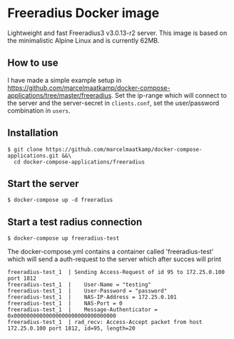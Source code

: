 # Freeradius Docker image

Lightweight and fast Freeradius3 v3.0.13-r2 server. This image is based on the minimalistic Alpine Linux and is currently 62MB. 

## How to use 

I have made a simple example setup in https://github.com/marcelmaatkamp/docker-compose-applications/tree/master/freeradius.  Set the ip-range which will connect to the server and the server-secret in `clients.conf`, set the user/password combination in `users`. 

## Installation
```
$ git clone https://github.com/marcelmaatkamp/docker-compose-applications.git &&\
  cd docker-compose-applications/freeradius
```

## Start the server
```
$ docker-compose up -d freeradius
```

## Start a test radius connection
```
$ docker-compose up freeradius-test
```
The docker-compose.yml contains a container called 'freeradius-test' which will send a auth-request to the server which after succes will print
```
freeradius-test_1  | Sending Access-Request of id 95 to 172.25.0.100 port 1812
freeradius-test_1  | 	User-Name = "testing"
freeradius-test_1  | 	User-Password = "password"
freeradius-test_1  | 	NAS-IP-Address = 172.25.0.101
freeradius-test_1  | 	NAS-Port = 0
freeradius-test_1  | 	Message-Authenticator = 0x00000000000000000000000000000000
freeradius-test_1  | rad_recv: Access-Accept packet from host 172.25.0.100 port 1812, id=95, length=20
```

